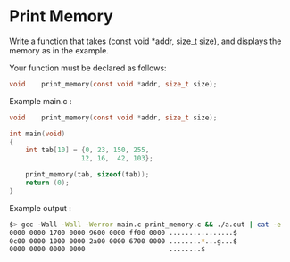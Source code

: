 # Print Memory

Write a function that takes (const void *addr, size_t size), and displays the memory as in the example.

Your function must be declared as follows:
``` c
void	print_memory(const void *addr, size_t size);
```

Example main.c :
``` c
void	print_memory(const void *addr, size_t size);

int	main(void)
{
	int	tab[10] = {0, 23, 150, 255,
	              12, 16,  42, 103};

	print_memory(tab, sizeof(tab));
	return (0);
}
```
Example output :
``` bash
$> gcc -Wall -Wall -Werror main.c print_memory.c && ./a.out | cat -e   
0000 0000 1700 0000 9600 0000 ff00 0000 ................$  
0c00 0000 1000 0000 2a00 0000 6700 0000 ........*...g...$  
0000 0000 0000 0000                     ........$  
```
